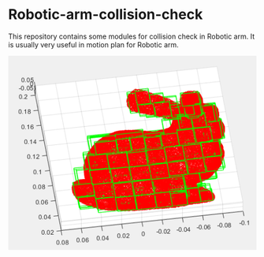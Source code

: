 # Robotic-arm-collision-check
This repository contains some modules for collision check in Robotic arm.
It is usually very useful in motion plan for  Robotic arm.


![mypic](https://github.com/QQ1552695066/Robotic-arm-collision-check/blob/master/result.PNG)
